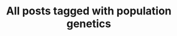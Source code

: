 ---
layout: tag
title: "All posts tagged with population genetics"
permalink: /weblog/tags/population-genetics/
taxonomy: population genetics
---